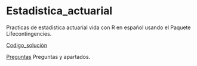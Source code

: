 # Estadistica_actuarial
Practicas de estadìstica actuarial vida con R en español usando el Paquete Lifecontingencies. <br>

[Codigo_soluciòn](https://github.com/Joevalencia/Estadistica_actuarial/blob/master/Practica%20de%20vida.R)<br>

[Preguntas](https://github.com/Joevalencia/Estadistica_actuarial/blob/master/PracticaVida.pdf) Preguntas y apartados.
